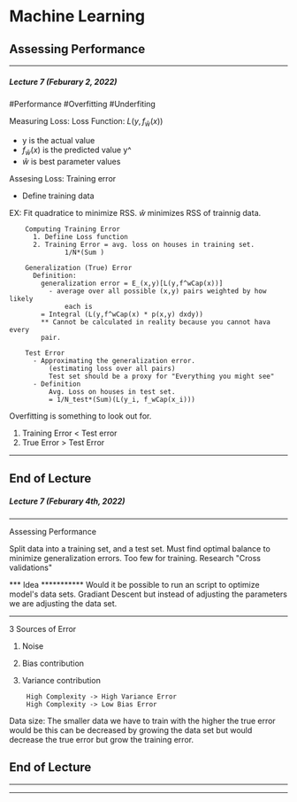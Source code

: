 # Machine Learning
## Assessing Performance 
---
##### Lecture 7 (Feburary 2, 2022)
#Performance #Overfitting #Underfiting

Measuring Loss:
Loss Function:
$L(y, f_{\hat{w}}(x))$
- y is the actual value
- $f_{\hat{w}}(x)$ is the predicted value y^
- $\hat{w}$ is best parameter values


Assesing Loss:
Training error
- Define training data

EX: Fit quadratice to minimize RSS. $\hat{w}$ minimizes RSS of trainnig data.

        Computing Training Error
          1. Defiine Loss function
          2. Training Error = avg. loss on houses in training set.
                  1/N*(Sum )

        Generalization (True) Error
          Definition:
            generalization error = E_(x,y)[L(y,f^wCap(x))]
              - average over all possible (x,y) pairs weighted by how likely
                  each is
            = Integral (L(y,f^wCap(x) * p(x,y) dxdy))
            ** Cannot be calculated in reality because you cannot hava every
            pair.

        Test Error
          - Approximating the generalization error.
              (estimating loss over all pairs)
              Test set should be a proxy for "Everything you might see"
          - Definition
              Avg. Loss on houses in test set.
              = 1/N_test*(Sum)(L(y_i, f_wCap(x_i)))

Overfitting is something to look out for.
  1. Training Error < Test error
  2. True Error > Test Error

---

## End of Lecture 

##### Lecture 7 (Feburary 4th, 2022)

---
  Assessing Performance

Split data into a training set, and a test set. Must find optimal balance to minimize generalization errors. Too few for training. Research "Cross validations"

*** Idea ***********
  Would it be possible to run an script to optimize model's data sets.
  Gradiant Descent but instead of adjusting the parameters we are adjusting the
  data set.
********************

3 Sources of Error
1. Noise
2. Bias contribution
3. Variance contribution

        High Complexity -> High Variance Error
        High Complexity -> Low Bias Error

Data size:
The smaller data we have to train with the higher the true error would be this can be decreased by growing the data set but would decrease the true error but grow the training error.
## End of Lecture 
---
---


